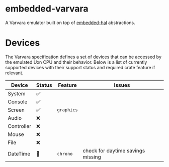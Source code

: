 # embedded-varvara
A Varvara emulator built on top of [embedded-hal](https://github.com/rust-embedded/embedded-hal) 
abstractions.

# Devices
The Varvara specification defines a set of devices that can be accessed by the
emulated Uxn CPU and their behavior. Below is a list of currently supported devices
with their support status and required crate feature if relevant.

| Device     | Status | Feature    | Issues |
| ---------- | ------ | ---------- | ------ |
| System     | ✅     |            |        |
| Console    | ✅     |            |        |
| Screen     | ✅     | `graphics` |        |
| Audio      | ❌     |            |        |
| Controller | ❌     |            |        |
| Mouse      | ❌     |            |        |
| File       | ❌     |            |        |
| DateTime   | 🚧     | `chrono`   | check for daytime savings missing |
